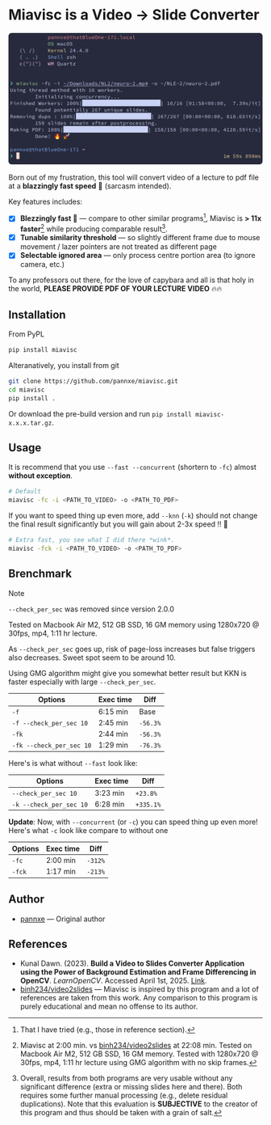 # Miavisc is a Video → Slide Converter

![Screenshot](./img/image.png)

Born out of my frustration, this tool will convert video of a lecture to pdf file at a **blazzingly fast speed** 🚀 (sarcasm intended).

Key features includes:

- [x] **Blezzingly fast 🚀** — compare to other similar programs[^3], Miavisc is **> 11x faster**[^4] while producing comparable result[^5].
- [x] **Tunable similarity threshold** — so slightly different frame due to mouse movement / lazer pointers are not treated as different page
- [x] **Selectable ignored area** — only process centre portion area (to ignore camera, etc.)

[^3]: That I have tried (e.g., those in reference section).
[^4]: Miavisc at 2:00 min. vs [binh234/video2slides](https://github.com/binh234/video2slides) at 22:08 min. Tested on Macbook Air M2, 512 GB SSD, 16 GM memory. Tested with 1280x720 @ 30fps, mp4, 1:11 hr lecture using GMG algorithm with no skip frames.
[^5]:
    Overall, results from both programs are very usable without any significant difference (extra or missing slides here and there).
    Both requires some further manual processing (e.g., delete residual duplications).
    Note that this evaluation is **SUBJECTIVE** to the creator of this program and thus should be taken with a grain of salt.

To any professors out there, for the love of capybara and all is that holy in the world, **PLEASE PROVIDE PDF OF YOUR LECTURE VIDEO** 🔥🔥

## Installation

From PyPL
```bash
pip install miavisc
```

Alteranatively, you install from git
```bash
git clone https://github.com/pannxe/miavisc.git
cd miavisc
pip install .
```

Or download the pre-build version and run `pip install miavisc-x.x.x.tar.gz`.

## Usage

It is recommend that you use `--fast --concurrent` (shortern to `-fc`) almost **without exception**.

```bash
# Default
miavisc -fc -i <PATH_TO_VIDEO> -o <PATH_TO_PDF>
```

If you want to speed thing up even more, add `--knn` (`-k`) should not change the final result significantly but you will gain about 2-3x speed !! 🚀

```bash
# Extra fast, you see what I did there *wink*.
miavisc -fck -i <PATH_TO_VIDEO> -o <PATH_TO_PDF>
```

## Brenchmark

> [!NOTE]
> `--check_per_sec` was removed since version 2.0.0

Tested on Macbook Air M2, 512 GB SSD, 16 GM memory using 1280x720 @ 30fps, mp4, 1:11 hr lecture.

As `--check_per_sec` goes up, risk of page-loss increases but false triggers also decreases. Sweet spot seem to be around 10.

Using GMG algorithm might give you somewhat better result but KKN is faster especially with large `--check_per_sec`.

| Options                  | Exec time | Diff     |
| ------------------------ | --------- | -------- |
| `-f`                     | 6:15 min  | Base     |
| `-f --check_per_sec 10`  | 2:45 min  | `-56.3%` |
| `-fk`                    | 2:44 min  | `-56.3%` |
| `-fk --check_per_sec 10` | 1:29 min  | `-76.3%` |

Here's is what without `--fast` look like:

| Options                 | Exec time | Diff      |
| ----------------------- | --------- | --------- |
| `--check_per_sec 10`    | 3:23 min  | `+23.8%`  |
| `-k --check_per_sec 10` | 6:28 min  | `+335.1%` |

**Update**: Now, with `--concurrent` (or `-c`) you can speed thing up even more! Here's what  `-c` look like compare to without one

| Options | Exec time | Diff    |
| ------- | --------- | ------- |
| `-fc`   | 2:00 min  | `-312%` |
| `-fck`  | 1:17 min  | `-213%` |

## Author

- [pannxe](https://github.com/pannxe) — Original author

## References

- Kunal Dawn. (2023). **Build a Video to Slides Converter Application using the Power of Background Estimation and Frame Differencing in OpenCV**. _LearnOpenCV_. Accessed April 1st, 2025. [Link](https://learnopencv.com/video-to-slides-converter-using-background-subtraction/).
- [binh234/video2slides](https://github.com/binh234/video2slides) — Miavisc is inspired by this program and a lot of references are taken from this work.
  Any comparison to this program is purely educational and mean no offense to its author.
